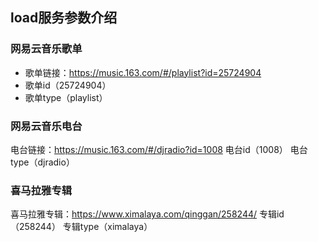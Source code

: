 ## load服务参数介绍

### 网易云音乐歌单
- 歌单链接：https://music.163.com/#/playlist?id=25724904
- 歌单id（25724904）
- 歌单type（playlist）

### 网易云音乐电台
电台链接：https://music.163.com/#/djradio?id=1008
电台id（1008）
电台type（djradio）

### 喜马拉雅专辑
喜马拉雅专辑：https://www.ximalaya.com/qinggan/258244/
专辑id（258244）
专辑type（ximalaya）